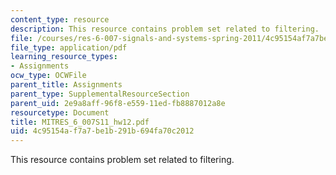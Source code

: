 ```yaml
---
content_type: resource
description: This resource contains problem set related to filtering.
file: /courses/res-6-007-signals-and-systems-spring-2011/4c95154af7a7be1b291b694fa70c2012_MITRES_6_007S11_hw12.pdf
file_type: application/pdf
learning_resource_types:
- Assignments
ocw_type: OCWFile
parent_title: Assignments
parent_type: SupplementalResourceSection
parent_uid: 2e9a8aff-96f8-e559-11ed-fb8887012a8e
resourcetype: Document
title: MITRES_6_007S11_hw12.pdf
uid: 4c95154a-f7a7-be1b-291b-694fa70c2012
---
```

This resource contains problem set related to filtering.

